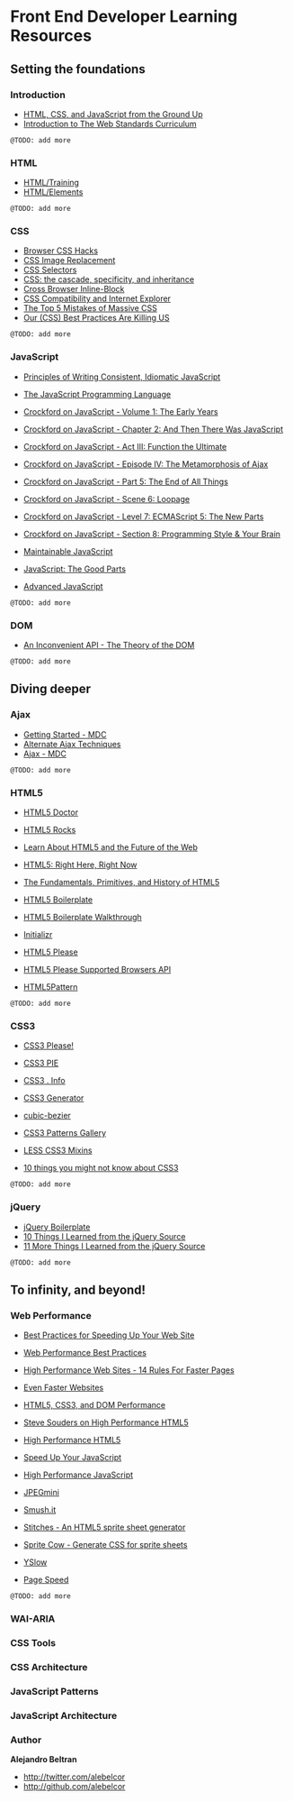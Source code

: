 Front End Developer Learning Resources
======================================

Setting the foundations
-----------------------

### Introduction
* [HTML, CSS, and JavaScript from the Ground Up](http://code.google.com/edu/submissions/html-css-javascript/#introduction)
* [Introduction to The Web Standards Curriculum](http://dev.opera.com/articles/view/1-introduction-to-the-web-standards-cur/#toc)

`@TODO: add more`

### HTML
* [HTML/Training](http://www.w3.org/community/webed/wiki/HTML/Training)
* [HTML/Elements](http://www.w3.org/community/webed/wiki/HTML/Elements)

`@TODO: add more`

### CSS
* [Browser CSS Hacks](http://paulirish.com/2009/browser-specific-css-hacks/)
* [CSS Image Replacement](http://css-tricks.com/examples/ImageReplacement/)
* [CSS Selectors](http://alebelcor.blogspot.mx/2011/09/css-selectors.html)
* [CSS: the cascade, specificity, and inheritance](http://nicolasgallagher.com/css-cascade-specificity-inheritance/)
* [Cross Browser Inline-Block](http://blog.mozilla.com/webdev/2009/02/20/cross-browser-inline-block/)
* [CSS Compatibility and Internet Explorer](http://msdn.microsoft.com/en-us/library/cc351024)
* [The Top 5 Mistakes of Massive CSS](http://www.youtube.com/watch?v=j6sAm7CLoCQ)
* [Our (CSS) Best Practices Are Killing US](http://www.stubbornella.org/content/2011/04/28/our-best-practices-are-killing-us/)

`@TODO: add more`

### JavaScript
* [Principles of Writing Consistent, Idiomatic JavaScript](https://github.com/rwldrn/idiomatic.js)

* [The JavaScript Programming Language](http://www.youtube.com/watch?v=v2ifWcnQs6M)

* [Crockford on JavaScript - Volume 1: The Early Years](http://www.youtube.com/watch?v=JxAXlJEmNMg)
* [Crockford on JavaScript - Chapter 2: And Then There Was JavaScript](http://www.youtube.com/watch?v=RO1Wnu-xKoY)
* [Crockford on JavaScript - Act III: Function the Ultimate](http://www.youtube.com/watch?v=ya4UHuXNygM)
* [Crockford on JavaScript - Episode IV: The Metamorphosis of Ajax](http://www.youtube.com/watch?v=Fv9qT9joc0M)
* [Crockford on JavaScript - Part 5: The End of All Things](http://www.youtube.com/watch?v=47Ceot8yqeI)
* [Crockford on JavaScript - Scene 6: Loopage](http://www.youtube.com/watch?v=QgwSUtYSUqA)
* [Crockford on JavaScript - Level 7: ECMAScript 5: The New Parts](http://www.youtube.com/watch?v=UTEqr0IlFKY)
* [Crockford on JavaScript - Section 8: Programming Style & Your Brain](http://www.youtube.com/watch?v=taaEzHI9xyY)

* [Maintainable JavaScript](http://www.youtube.com/watch?v=pebHk8S5c6o)

* [JavaScript: The Good Parts](http://www.youtube.com/watch?v=hQVTIJBZook)
* [Advanced JavaScript](http://www.youtube.com/watch?v=DwYPG6vreJg)

`@TODO: add more`

### DOM
* [An Inconvenient API - The Theory of the DOM](http://www.youtube.com/watch?v=Y2Y0U-2qJMs)

`@TODO: add more`


Diving deeper
-------------

### Ajax
* [Getting Started - MDC](https://developer.mozilla.org/en/AJAX/Getting_Started)
* [Alternate Ajax Techniques](http://www.webreference.com/programming/ajax_tech/index.html)
* [Ajax - MDC](https://developer.mozilla.org/en/AJAX)

`@TODO: add more`

### HTML5
* [HTML5 Doctor](http://html5doctor.com/)
* [HTML5 Rocks](http://www.html5rocks.com/)

* [Learn About HTML5 and the Future of the Web](http://www.youtube.com/watch?v=EdDc7sWjCL4)
* [HTML5: Right Here, Right Now](http://www.youtube.com/watch?v=c9vaV7ny_Zs)
* [The Fundamentals, Primitives, and History of HTML5](http://www.youtube.com/watch?v=WxmcDoAxdoY)

* [HTML5 Boilerplate](http://html5boilerplate.com/)
* [HTML5 Boilerplate Walkthrough](http://www.youtube.com/watch?v=oDlsOyPKUTM)
* [Initializr](http://www.initializr.com/)
* [HTML5 Please](http://html5please.com/)
* [HTML5 Please Supported Browsers API](http://api.html5please.com/)
* [HTML5Pattern](http://html5pattern.com/)

`@TODO: add more`

### CSS3
* [CSS3 Please!](http://css3please.com/)
* [CSS3 PIE](http://css3pie.com/)
* [CSS3 . Info](http://www.css3.info/)
* [CSS3 Generator](http://www.css3generator.com/)
* [cubic-bezier](http://cubic-bezier.com/)
* [CSS3 Patterns Gallery](http://lea.verou.me/css3patterns/)
* [LESS CSS3 Mixins](https://github.com/MatthewWagerfield/LESS-CSS3-Mixins)

* [10 things you might not know about CSS3](http://vimeo.com/31719130)

`@TODO: add more`

### jQuery
* [jQuery Boilerplate](http://jqueryboilerplate.com/)
* [10 Things I Learned from the jQuery Source](http://www.youtube.com/watch?v=i_qE1iAmjFg)
* [11 More Things I Learned from the jQuery Source](http://www.youtube.com/watch?v=ARnp9Y8xgR4)

`@TODO: add more`

To infinity, and beyond!
------------------------

### Web Performance

* [Best Practices for Speeding Up Your Web Site](http://developer.yahoo.com/performance/rules.html)
* [Web Performance Best Practices](https://developers.google.com/speed/docs/best-practices/rules_intro)

* [High Performance Web Sites - 14 Rules For Faster Pages](http://www.youtube.com/watch?v=arz3jhMfUx0)
* [Even Faster Websites](http://www.youtube.com/watch?v=aJGC0JSlpPE)

* [HTML5, CSS3, and DOM Performance](http://www.youtube.com/watch?v=q_O9_C2ZjoA)
* [Steve Souders on High Performance HTML5](http://www.youtube.com/watch?v=Hs1yU6CeiHc)
* [High Performance HTML5](http://www.infoq.com/presentations/High-Performance-HTML5)

* [Speed Up Your JavaScript](http://www.youtube.com/watch?v=mHtdZgou0qU)
* [High Performance JavaScript](http://www.youtube.com/watch?v=_fUGWFGUrUw)

* [JPEGmini](http://www.jpegmini.com/)
* [Smush.it](http://www.smushit.com/)
* [Stitches - An HTML5 sprite sheet generator](http://draeton.github.com/stitches/)
* [Sprite Cow - Generate CSS for sprite sheets](http://www.spritecow.com)
* [YSlow](http://developer.yahoo.com/yslow/)
* [Page Speed](http://code.google.com/speed/page-speed/)

`@TODO: add more`

### WAI-ARIA

### CSS Tools

### CSS Architecture

### JavaScript Patterns

### JavaScript Architecture

### Author

**Alejandro Beltran**

+ http://twitter.com/alebelcor
+ http://github.com/alebelcor
